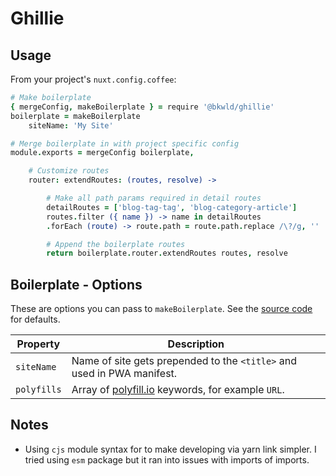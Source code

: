 # Ghillie

## Usage

From your project's `nuxt.config.coffee`:

```coffee
# Make boilerplate
{ mergeConfig, makeBoilerplate } = require '@bkwld/ghillie'
boilerplate = makeBoilerplate
	siteName: 'My Site'

# Merge boilerplate in with project specific config
module.exports = mergeConfig boilerplate,

	# Customize routes
	router: extendRoutes: (routes, resolve) ->

		# Make all path params required in detail routes
		detailRoutes = ['blog-tag-tag', 'blog-category-article']
		routes.filter ({ name }) -> name in detailRoutes
		.forEach (route) -> route.path = route.path.replace /\?/g, ''

		# Append the boilerplate routes
		return boilerplate.router.extendRoutes routes, resolve
```

## Boilerplate - Options

These are options you can pass to `makeBoilerplate`.  See the [source code](config/boilerplate.coffee) for defaults.

| Property | Description |
| -------- | ----------- |
| `siteName` | Name of site gets prepended to the `<title>` and used in PWA manifest. |
| `polyfills` | Array of [polyfill.io](https://polyfill.io/) keywords, for example `URL`. |

## Notes

- Using `cjs` module syntax for to make developing via yarn link simpler.  I tried using `esm` package but it ran into issues with imports of imports.
